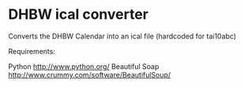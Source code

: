 DHBW ical converter
========

Converts the DHBW Calendar into an ical file (hardcoded for tai10abc)

Requirements:

Python http://www.python.org/
Beautiful Soap http://www.crummy.com/software/BeautifulSoup/